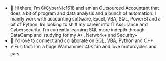 - 👋 Hi there,
I’m @CyberNic1618 and am an Outsourced Accountant that does a bit of program and data analysis and a bunch of automation. I mainly work with accounting software, Excel, VBA, SQL, PowerBI and a bit of Python.
Im looking to shift my career into IT Assurance and Cybersecurity. I’m currently learning SQL more indepth through DataCamp and studying for my A+, Network+ and Security+
- 👯 I'd love to connect and collaborate on SQL, VBA, Python and C++
- ⚡ Fun fact: I'm a huge Warhammer 40k fan and love motorcycles and cars

<!---
CyberNic1618/CyberNic1618 is a ✨ special ✨ repository because its `README.md` (this file) appears on your GitHub profile.
You can click the Preview link to take a look at your changes.
--->

